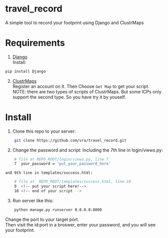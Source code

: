 # travel_record
A simple tool to record your footprint using Django and ClustrMaps

# Requirements
 1. [Django](https://www.djangoproject.com/)  
 Install:
```bash
pip install Django
```
 2. [ClustrMaps](https://clustrmaps.com/)  
 Register an account on it. Then Choose `Get Map` to get your script.  
 NOTE: there are two types of scripts of ClustrMaps. But some ICPs only support the second type. So you have try it by youself.

# Install
 1. Clone this repo to your server:
```bash
	git clone https://github.com/vra/travel_record.git
```
 2. Change the password and script:
   	Including the 7th line in login/views.py:
```bash
	# file at REPO_ROOT/login/views.py, line 7
	7  your_password = 'put_your_password_here' 
```
   	and 9th line in templates/success.html:
```bash
	# file at  REPO_ROOT/templates/success.html, line 10
 	9  <!-- put your script here!-->
 	10 <!-- end of your script --> 
```
 3. Run server like this:
```bash
	python manage.py runserver 0.0.0.0:8000
```
 Change the port to your target port.  
 Then visit the id:port in a broswer, enter your password, and you will see your footprint.
